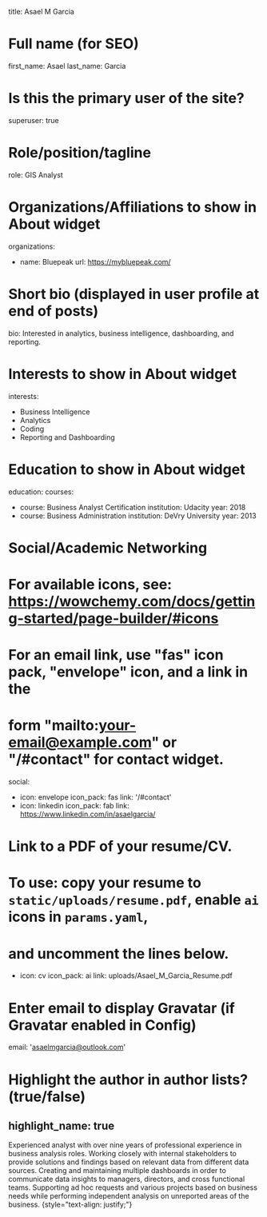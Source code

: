 title: Asael M Garcia

# Full name (for SEO)
first_name: Asael
last_name: Garcia

# Is this the primary user of the site?
superuser: true

# Role/position/tagline
role: GIS Analyst

# Organizations/Affiliations to show in About widget
organizations:
  - name: Bluepeak
    url: https://mybluepeak.com/

# Short bio (displayed in user profile at end of posts)
bio: Interested in analytics, business intelligence, dashboarding, and reporting.

# Interests to show in About widget
interests:
- Business Intelligence
- Analytics
- Coding
- Reporting and Dashboarding

# Education to show in About widget
education:
  courses:
  - course: Business Analyst Certification
    institution: Udacity
    year: 2018
  - course: Business Administration
    institution: DeVry University
    year: 2013

# Social/Academic Networking
# For available icons, see: https://wowchemy.com/docs/getting-started/page-builder/#icons
#   For an email link, use "fas" icon pack, "envelope" icon, and a link in the
#   form "mailto:your-email@example.com" or "/#contact" for contact widget.
social:
  - icon: envelope
    icon_pack: fas
    link: '/#contact'
  - icon: linkedin
    icon_pack: fab
    link: https://www.linkedin.com/in/asaelgarcia/
  # Link to a PDF of your resume/CV.
  # To use: copy your resume to `static/uploads/resume.pdf`, enable `ai` icons in `params.yaml`,
  # and uncomment the lines below.
  - icon: cv
    icon_pack: ai
    link: uploads/Asael_M_Garcia_Resume.pdf

# Enter email to display Gravatar (if Gravatar enabled in Config)
email: 'asaelmgarcia@outlook.com'

# Highlight the author in author lists? (true/false)
highlight_name: true
---

Experienced analyst with over nine years of professional experience in business analysis roles. Working closely with internal stakeholders to provide solutions and findings based on relevant data from different data sources. Creating and maintaining multiple dashboards in order to communicate data insights to managers, directors, and cross functional teams. Supporting ad hoc requests and various projects based on business needs while performing independent analysis on unreported areas of the business.
{style="text-align: justify;"}
